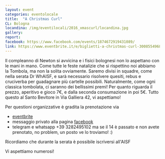 ```yaml
---
layout: event
categories: eventolocale
title:  "A Christmas Curl"
CL: Bologna
locandina: /img/eventilocali/2016_xmascurl/locandina.jpg
gallery:
report:
facebook: https://www.facebook.com/events/1874672919431089/
link: https://www.eventbrite.it/e/biglietti-a-christmas-curl-30085549689
---
```


Il compleanno di Newton si avvicina e i fisici bolognesi non lo aspettano con le mani in mano.
Come tutte le feste natalizie che si rispettino noi abbiamo la Tombola, ma non la solita ovviamente. Saremo divisi in squadre, come nella serata Dr WhAISF, e sarà necessario risolvere quesiti, rebus e cruciverba per guadagnare più cartelle possibili. Naturalmente, come ogni classica tombolata, ci saranno dei bellissimi premi!
Per quanto riguarda il prezzo, aperitivo e gioco 7€, e dalla seconda consumazione in poi 5€.
Tutto questo al Santo Bevitore in Via Galliera 42, vi aspettiamo!

Per questioni organizzative è gradita la prenotazione via
- [eventbrite](https://www.eventbrite.it/e/biglietti-a-christmas-curl-30085549689)
- messaggio privato alla pagina [facebook](https://www.facebook.com/aisflcbologna/)
- telegram e whatsapp +39 3282495102
ma se il 14 è passato e non avete prenotato, no problem, un posto ve lo troviamo! :)

Ricordiamo che durante la serata è possibile iscriversi all'AISF

Vi aspettiamo numerosi!